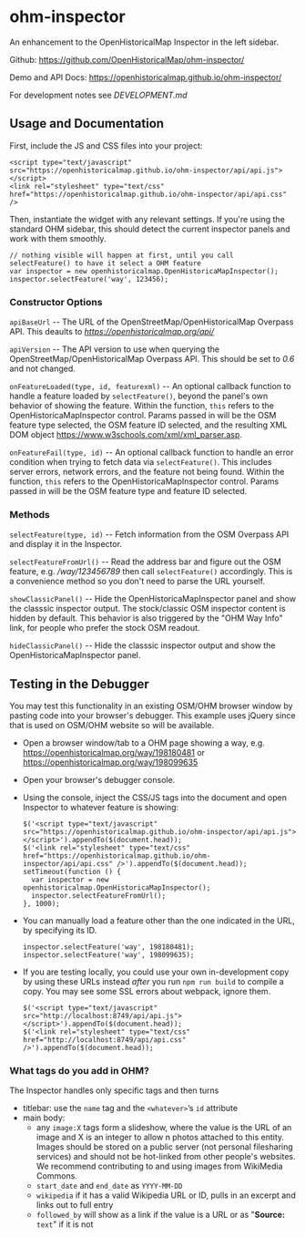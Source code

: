 # ohm-inspector

An enhancement to the OpenHistoricalMap Inspector in the left sidebar.

Github: https://github.com/OpenHistoricalMap/ohm-inspector/

Demo and API Docs: https://openhistoricalmap.github.io/ohm-inspector/

For development notes see *DEVELOPMENT.md*


## Usage and Documentation

First, include the JS and CSS files into your project:

```
<script type="text/javascript" src="https://openhistoricalmap.github.io/ohm-inspector/api/api.js"></script>
<link rel="stylesheet" type="text/css" href="https://openhistoricalmap.github.io/ohm-inspector/api/api.css" />
```

Then, instantiate the widget with any relevant settings. If you're using the standard OHM sidebar, this should detect the current inspector panels and work with them smoothly.

```
// nothing visible will happen at first, until you call selectFeature() to have it select a OHM feature
var inspector = new openhistoricalmap.OpenHistoricaMapInspector();
inspector.selectFeature('way', 123456);
```


### Constructor Options

`apiBaseUrl` -- The URL of the OpenStreetMap/OpenHistoricalMap Overpass API. This deaults to *https://openhistoricalmap.org/api/*

`apiVersion` -- The API version to use when querying the OpenStreetMap/OpenHistoricalMap Overpass API. This should be set to *0.6* and not changed.

`onFeatureLoaded(type, id, featurexml)` -- An optional callback function to handle a feature loaded by `selectFeature()`, beyond the panel's own behavior of showing the feature. Within the function, `this` refers to the OpenHistoricaMapInspector control. Params passed in will be the OSM feature type selected, the OSM feature ID selected, and the resulting XML DOM object https://www.w3schools.com/xml/xml_parser.asp.

`onFeatureFail(type, id)` -- An optional callback function to handle an error condition when trying to fetch data via `selectFeature()`. This includes server errors, network errors, and the feature not being found. Within the function, `this` refers to the OpenHistoricaMapInspector control. Params passed in will be the OSM feature type and feature ID selected.


### Methods

`selectFeature(type, id)` -- Fetch information from the OSM Overpass API and display it in the Inspector.

`selectFeatureFromUrl()` -- Read the address bar and figure out the OSM feature, e.g. _/way/123456789_ then call `selectFeature()` accordingly. This is a convenience method so you don't need to parse the URL yourself.

`showClassicPanel()` -- Hide the OpenHistoricaMapInspector panel and show the classsic inspector output. The stock/classic OSM inspector content is hidden by default. This behavior is also triggered by the "OHM Way Info" link, for people who prefer the stock OSM readout.

`hideClassicPanel()` -- Hide the classsic inspector output and show the OpenHistoricaMapInspector panel.


## Testing in the Debugger

You may test this functionality in an existing OSM/OHM browser window by pasting code into your browser's debugger. This example uses jQuery since that is used on OSM/OHM website so will be available.

* Open a browser window/tab to a OHM page showing a way, e.g. https://openhistoricalmap.org/way/198180481 or https://openhistoricalmap.org/way/198099635

* Open your browser's debugger console.

* Using the console, inject the CSS/JS tags into the document and open Inspector to whatever feature is showing:
  ```
  $('<script type="text/javascript" src="https://openhistoricalmap.github.io/ohm-inspector/api/api.js"></script>').appendTo($(document.head));
  $('<link rel="stylesheet" type="text/css" href="https://openhistoricalmap.github.io/ohm-inspector/api/api.css" />').appendTo($(document.head));
  setTimeout(function () {
    var inspector = new openhistoricalmap.OpenHistoricaMapInspector();
    inspector.selectFeatureFromUrl();
  }, 1000);
  ```

* You can manually load a feature other than the one indicated in the URL, by specifying its ID.
  ```
  inspector.selectFeature('way', 198180481);
  inspector.selectFeature('way', 198099635);
  ```

* If you are testing locally, you could use your own in-development copy by using these URLs instead _after_ you run `npm run build` to compile a copy. You may see some SSL errors about webpack, ignore them.
  ```
  $('<script type="text/javascript" src="http://localhost:8749/api/api.js"></script>').appendTo($(document.head));
  $('<link rel="stylesheet" type="text/css" href="http://localhost:8749/api/api.css" />').appendTo($(document.head));
  ```

### What tags do you add in OHM?

The Inspector handles only specific tags and then turns 

- titlebar: use the `name` tag and the `<whatever>`’s `id` attribute
- main body: 
  - any `image:X` tags form a slideshow, where the value is the URL of an image and X is an integer to allow n photos attached to this entity. Images should be stored on a public server (not personal filesharing services) and should not be hot-linked from other people's websites. We recommend contributing to and using images from WikiMedia Commons.
  - `start_date` and `end_date` as `YYYY-MM-DD`
  - `wikipedia` if it has a valid Wikipedia URL or ID, pulls in an excerpt and links out to full entry
  - `followed_by` will show as a link if the value is a URL or as "**Source:** `text`" if it is not

